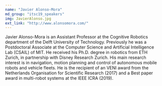 ```yaml
---
name: "Javier Alonso-Mora"
md_group: "itsc19_speakers"
img: JavierAlonso.jpg
ext_link: "http://www.alonsomora.com/"
---
```


Javier Alonso-Mora is an Assistant Professor at the Cognitive Robotics department of the Delft University of Technology. Previously he was a Postdoctoral Associate at the Computer Science and Artificial Intelligence Lab (CSAIL) of MIT. He received his Ph.D. degree in robotics from ETH Zurich, in partnership with Disney Research Zurich. His main research interest is in navigation, motion planning and control of autonomous mobile robots and vehicle fleets. He is the recipient of an VENI award from the Netherlands Organisation for Scientific Research (2017) and a Best paper award in multi-robot systems at the IEEE ICRA (2019).